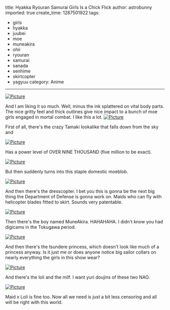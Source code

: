 title: Hyakka Ryouran Samurai Girls Is a Chick Flick
author: astrobunny
imported: true
create_time: 1287501922
tags:
- girls
- hyakka
- juubei
- moe
- muneakira
- ohii
- ryouran
- samurai
- sanada
- senhime
- skirtcopter
- yagyuu
category: Anime
---
 [![](wp-uploads/2010/10/wpid-Ryuumaru-Hyakka-Ryouran-Samurai-Girls-02v2-720pCEB2334F_0-500x281.jpg "Picture")](/images/wp-uploads/2010/10/wpid-Ryuumaru-Hyakka-Ryouran-Samurai-Girls-02v2-720pCEB2334F_0.jpg)  
  
And I am liking it so much. Well, minus the ink splattered on vital body parts. The nice gritty feel and thick outlines give nice impact to a bunch of moe girls engaged in mortal combat. I like this a lot.<!--more--> [![](wp-uploads/2010/10/wpid-Ryuumaru-Hyakka-Ryouran-Samurai-Girls-02v2-720pCEB2334F_1-500x281.jpg "Picture")](/images/wp-uploads/2010/10/wpid-Ryuumaru-Hyakka-Ryouran-Samurai-Girls-02v2-720pCEB2334F_1.jpg)  
  
First of all, there's the crazy Tamaki lookalike that falls down from the sky and  
  
 [![](wp-uploads/2010/10/wpid-Ryuumaru-Hyakka-Ryouran-Samurai-Girls-02v2-720pCEB2334F_8-500x281.jpg "Picture")](/images/wp-uploads/2010/10/wpid-Ryuumaru-Hyakka-Ryouran-Samurai-Girls-02v2-720pCEB2334F_8.jpg)  
  
Has a power level of OVER NINE THOUSAND (five million to be exact).  
  
 [![](wp-uploads/2010/10/wpid-Ryuumaru-Hyakka-Ryouran-Samurai-Girls-02v2-720pCEB2334F_6-500x281.jpg "Picture")](/images/wp-uploads/2010/10/wpid-Ryuumaru-Hyakka-Ryouran-Samurai-Girls-02v2-720pCEB2334F_6.jpg)  
  
But then suddenly turns into this staple domestic moeblob.  
  
 [![](wp-uploads/2010/10/wpid-Ryuumaru-Hyakka-Ryouran-Samurai-Girls-02v2-720pCEB2334F_2-500x281.jpg "Picture")](/images/wp-uploads/2010/10/wpid-Ryuumaru-Hyakka-Ryouran-Samurai-Girls-02v2-720pCEB2334F_2.jpg)  
  
And then there's the dresscopter. I bet you this is gonna be the next big thing the Department of Defense is gonna work on. Maids who can fly with helicopter blades fitted to skirt. Sounds very patentable.  
  
 [![](wp-uploads/2010/10/wpid-Ryuumaru-Hyakka-Ryouran-Samurai-Girls-02v2-720pCEB2334F_3-500x281.jpg "Picture")](/images/wp-uploads/2010/10/wpid-Ryuumaru-Hyakka-Ryouran-Samurai-Girls-02v2-720pCEB2334F_3.jpg)  
  
Then there's the boy named MuneAkira. HAHAHAHA. I didn't know you had digicams in the Tokugawa period.  
  
 [![](wp-uploads/2010/10/wpid-Ryuumaru-Hyakka-Ryouran-Samurai-Girls-02v2-720pCEB2334F_4-500x281.jpg "Picture")](/images/wp-uploads/2010/10/wpid-Ryuumaru-Hyakka-Ryouran-Samurai-Girls-02v2-720pCEB2334F_4.jpg)  
  
And then there's the tsundere princess, which doesn't look like much of a princess anyway. Is it just me or does anyone notice big sailor collars on nearly everything the girls in this show wear?  
  
 [![](wp-uploads/2010/10/wpid-Ryuumaru-Hyakka-Ryouran-Samurai-Girls-02v2-720pCEB2334F_7-500x281.jpg "Picture")](/images/wp-uploads/2010/10/wpid-Ryuumaru-Hyakka-Ryouran-Samurai-Girls-02v2-720pCEB2334F_7.jpg)  
  
And there's the loli and the milf. I want yuri doujins of these two NAO.  
  
 [![](wp-uploads/2010/10/wpid-Ryuumaru-Hyakka-Ryouran-Samurai-Girls-02v2-720pCEB2334F_5-500x281.jpg "Picture")](/images/wp-uploads/2010/10/wpid-Ryuumaru-Hyakka-Ryouran-Samurai-Girls-02v2-720pCEB2334F_5.jpg)  
  
Maid x Loli is fine too. Now all we need is just a bit less censoring and all will be right with this world.